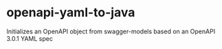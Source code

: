 # openapi-yaml-to-java
Initializes an OpenAPI object from swagger-models based on an OpenAPI 3.0.1 YAML spec
